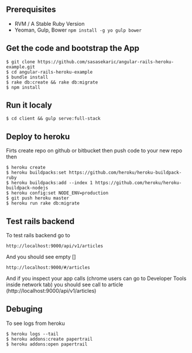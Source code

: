 
## Prerequisites

* RVM / A Stable Ruby Version
* Yeoman, Gulp, Bower `npm install -g yo gulp bower`

## Get the code and bootstrap the App

```
$ git clone https://github.com/sasasekaric/angular-rails-heroku-example.git
$ cd angular-rails-heroku-example
$ bundle install
$ rake db:create && rake db:migrate
$ npm install
```

## Run it localy

```
$ cd client && gulp serve:full-stack
```

## Deploy to heroku
Firts create repo on github or bitbucket then push code to your new repo then

```
$ heroku create
$ heroku buildpacks:set https://github.com/heroku/heroku-buildpack-ruby
$ heroku buildpacks:add --index 1 https://github.com/heroku/heroku-buildpack-nodejs
$ heroku config:set NODE_ENV=production
$ git push heroku master
$ heroku run rake db:migrate
```
## Test rails backend
To test rails backend go to
```
http://localhost:9000/api/v1/articles
```
And you should see empty []

```
http://localhost:9000/#/articles
```
And if you inspect your app calls (chrome users can go to Developer Tools inside network tab)
you should see call to article (http://localhost:9000/api/v1/articles)

## Debuging
To see logs from heroku

```
$ heroku logs --tail
$ heroku addons:create papertrail
$ heroku addons:open papertrail
```
